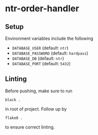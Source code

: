 # ntr-order-handler

## Setup
Environment variables include the following
- `DATABASE_USER` (default: `ntr`)
- `DATABASE_PASSWORD` (default: `hardpass`)
- `DATABASE_DB` (default: `ntr`)
- `DATABASE_PORT` (default: `5432`)

## Linting
Before pushing, make sure to run
```
black .
```
in root of project. Follow up by
```
flake8 .
```
to ensure correct linting.